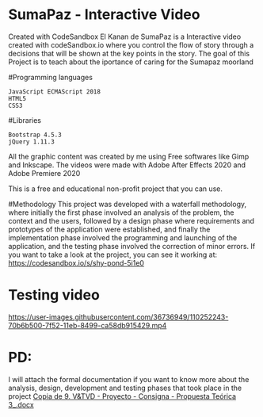 # SumaPaz - Interactive Video
Created with CodeSandbox
El Kanan de SumaPaz is a Interactive video created with codeSandbox.io where you control the flow of story through a decisions that will be shown
at the key points in the story. The goal of this Project is to teach about the iportance of caring for the Sumapaz moorland

#Programming languages
```
JavaScript ECMAScript 2018
HTML5
CSS3
```

#Libraries 
```
Bootstrap 4.5.3
jQuery 1.11.3
```
All the graphic content was created by me using Free softwares like Gimp and Inkscape. The videos were made with Adobe After Effects 2020 and Adobe Premiere 2020

This is a free and educational non-profit project that you can use.

#Methodology
This project was developed with a waterfall methodology, where initially the first phase involved an analysis of the problem, the context and the users, followed by a design phase where requirements and prototypes of the application were established, and finally the implementation phase involved the programming and launching of the application, and the testing phase involved the correction of minor errors. 
If you want to take a look at the project, you can see it working at: https://codesandbox.io/s/shy-pond-5i1e0
# Testing video
https://user-images.githubusercontent.com/36736949/110252243-70b6b500-7f52-11eb-8499-ca58db915429.mp4

# PD:  
I will attach the formal documentation if you want to know more about the analysis, design, development and testing phases 
that took place in the project
[Copia de 9. V&TVD - Proyecto - Consigna - Propuesta Teórica 3_.docx](https://github.com/danielcotes2504/ElKananDeSumapaz/files/6097809/Copia.de.9.V.TVD.-.Proyecto.-.Consigna.-.Propuesta.Teorica.3_.docx)

